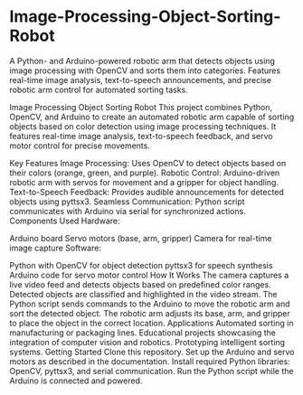 # Image-Processing-Object-Sorting-Robot
A Python- and Arduino-powered robotic arm that detects objects using image processing with OpenCV and sorts them into categories. Features real-time image analysis, text-to-speech announcements, and precise robotic arm control for automated sorting tasks.

Image Processing Object Sorting Robot
This project combines Python, OpenCV, and Arduino to create an automated robotic arm capable of sorting objects based on color detection using image processing techniques. It features real-time image analysis, text-to-speech feedback, and servo motor control for precise movements.

Key Features
Image Processing: Uses OpenCV to detect objects based on their colors (orange, green, and purple).
Robotic Control: Arduino-driven robotic arm with servos for movement and a gripper for object handling.
Text-to-Speech Feedback: Provides audible announcements for detected objects using pyttsx3.
Seamless Communication: Python script communicates with Arduino via serial for synchronized actions.
Components Used
Hardware:

Arduino board
Servo motors (base, arm, gripper)
Camera for real-time image capture
Software:

Python with OpenCV for object detection
pyttsx3 for speech synthesis
Arduino code for servo motor control
How It Works
The camera captures a live video feed and detects objects based on predefined color ranges.
Detected objects are classified and highlighted in the video stream.
The Python script sends commands to the Arduino to move the robotic arm and sort the detected object.
The robotic arm adjusts its base, arm, and gripper to place the object in the correct location.
Applications
Automated sorting in manufacturing or packaging lines.
Educational projects showcasing the integration of computer vision and robotics.
Prototyping intelligent sorting systems.
Getting Started
Clone this repository.
Set up the Arduino and servo motors as described in the documentation.
Install required Python libraries: OpenCV, pyttsx3, and serial communication.
Run the Python script while the Arduino is connected and powered.
